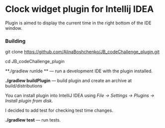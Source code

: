 # Clock widget plugin for Intellij IDEA 

Plugin is aimed to display the current time in the right bottom of the IDE window. 

### Building
git clone https://github.com/AlinaBoshchenko/JB_codeChallenge_plugin.git

cd JB_codeChallenge_plugin

**./gradlew runIde ** — run a development IDE with the plugin installed.

**./gradlew buildPlugin** — build plugin and create an archive at build/distributions 

You can install plugin into IntelliJ IDEA using *File -> Settings -> Plugins -> Install plugin from disk.*

I decided to add test for checking test time changes. 

**./gradlew test**  —   run tests.
